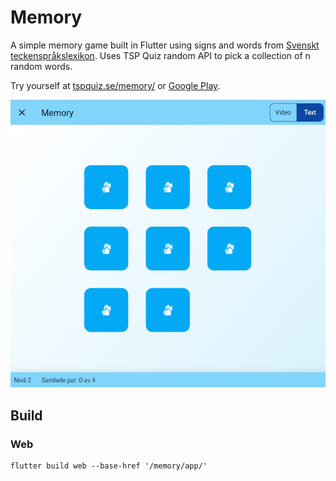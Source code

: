 # Memory

A simple memory game built in Flutter using signs and words from [Svenskt teckenspråkslexikon](https://teckensprakslexikon.su.se/). Uses TSP Quiz random API to pick a collection of n random words.

Try yourself at [tspquiz.se/memory/](https://tspquiz.se/memory/) or [Google Play](https://play.google.com/store/apps/details?id=se.tspquiz.memory).

![Screenshot of memory game](./screenshot.png)

## Build

### Web

```
flutter build web --base-href '/memory/app/'
```
